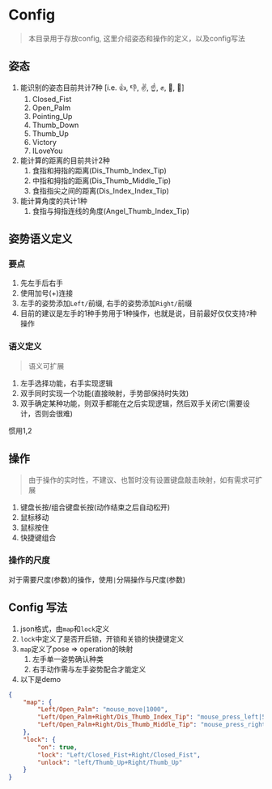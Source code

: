 # Config

> 本目录用于存放config, 这里介绍姿态和操作的定义，以及config写法

## 姿态

1. 能识别的姿态目前共计7种 [i.e. 👍, 👎, ✌️, ☝️, ✊, 👋, 🤟]
   1. Closed_Fist
   2. Open_Palm
   3. Pointing_Up
   4. Thumb_Down
   5. Thumb_Up
   6. Victory
   7. ILoveYou
2. 能计算的距离的目前共计2种
   1. 食指和拇指的距离(Dis_Thumb_Index_Tip)
   2. 中指和拇指的距离(Dis_Thumb_Middle_Tip)
   3. 食指指尖之间的距离(Dis_Index_Index_Tip)
3. 能计算角度的共计1种
   1. 食指与拇指连线的角度(Angel_Thumb_Index_Tip)

## 姿势语义定义

### 要点

1. 先左手后右手
2. 使用加号(+)连接
3. 左手的姿势添加`Left/`前缀, 右手的姿势添加`Right/`前缀
4. 目前的建议是左手的1种手势用于1种操作，也就是说，目前最好仅仅支持`7`种操作

### 语义定义

> 语义可扩展

1. 左手选择功能，右手实现逻辑
2. 双手同时实现一个功能(直接映射，手势部保持时失效)
3. 双手确定某种功能，则双手都能在之后实现逻辑，然后双手关闭它(需要设计，否则会很难)

惯用1,2

## 操作

> 由于操作的实时性，不建议、也暂时没有设置键盘敲击映射，如有需求可扩展

1. 键盘长按/组合键盘长按(动作结束之后自动松开)
2. 鼠标移动
3. 鼠标按住
4. 快捷键组合

### 操作的尺度

对于需要尺度(参数)的操作，使用`|`分隔操作与尺度(参数)

## Config 写法

1. json格式，由`map`和`lock`定义
2. `lock`中定义了是否开启锁，开锁和关锁的快捷键定义
3. `map`定义了pose => operation的映射
   1. 左手单一姿势确认种类
   2. 右手动作需与左手姿势配合才能定义
4. 以下是demo

``` json
{
    "map": {
        "Left/Open_Palm": "mouse_move|1000",
        "Left/Open_Palm+Right/Dis_Thumb_Index_Tip": "mouse_press_left|50",
        "Left/Open_Palm+Right/Dis_Thumb_Middle_Tip": "mouse_press_right|50"
    },
    "lock": {
        "on": true,
        "lock": "Left/Closed_Fist+Right/Closed_Fist",
        "unlock": "left/Thumb_Up+Right/Thumb_Up"
    }
}
```
